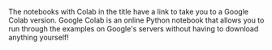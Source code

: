 The notebooks with Colab in the title have a link to take you to a Google Colab version. Google Colab is an online Python notebook that allows you to run through the examples on Google's servers without having to download anything yourself!
